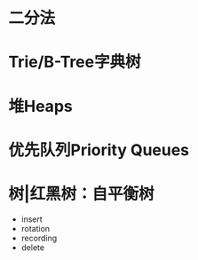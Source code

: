 # 二分法





# Trie/B-Tree字典树





# 堆Heaps





# 优先队列Priority Queues







# 树|红黑树：自平衡树

- insert
- rotation
- recording
- delete


